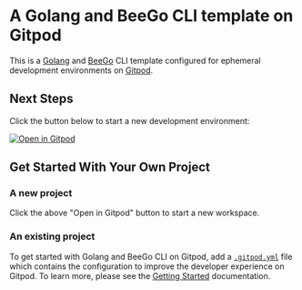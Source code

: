 # A Golang and BeeGo CLI template on Gitpod

This is a [Golang](https://golang.org) and [BeeGo](https://beego.vip/) CLI template configured for ephemeral development environments on [Gitpod](https://www.gitpod.io/).

## Next Steps

Click the button below to start a new development environment:

[![Open in Gitpod](https://gitpod.io/button/open-in-gitpod.svg)](https://gitpod.io/#https://github.com/juanresendiz813/golangandbeego)

## Get Started With Your Own Project

### A new project

Click the above "Open in Gitpod" button to start a new workspace.

### An existing project

To get started with Golang and BeeGo CLI on Gitpod, add a [`.gitpod.yml`](./.gitpod.yml) file which contains the configuration to improve the developer experience on Gitpod. To learn more, please see the [Getting Started](https://www.gitpod.io/docs/getting-started) documentation.

